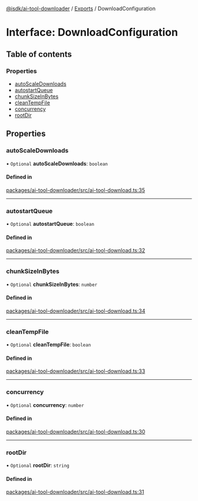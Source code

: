 [@isdk/ai-tool-downloader](../README.md) / [Exports](../modules.md) / DownloadConfiguration

# Interface: DownloadConfiguration

## Table of contents

### Properties

- [autoScaleDownloads](DownloadConfiguration.md#autoscaledownloads)
- [autostartQueue](DownloadConfiguration.md#autostartqueue)
- [chunkSizeInBytes](DownloadConfiguration.md#chunksizeinbytes)
- [cleanTempFile](DownloadConfiguration.md#cleantempfile)
- [concurrency](DownloadConfiguration.md#concurrency)
- [rootDir](DownloadConfiguration.md#rootdir)

## Properties

### autoScaleDownloads

• `Optional` **autoScaleDownloads**: `boolean`

#### Defined in

[packages/ai-tool-downloader/src/ai-tool-download.ts:35](https://github.com/isdk/ai-tool-download.js/blob/67020f0250ac54d42d6a4d228f4735a0fb4cf74f/src/ai-tool-download.ts#L35)

___

### autostartQueue

• `Optional` **autostartQueue**: `boolean`

#### Defined in

[packages/ai-tool-downloader/src/ai-tool-download.ts:32](https://github.com/isdk/ai-tool-download.js/blob/67020f0250ac54d42d6a4d228f4735a0fb4cf74f/src/ai-tool-download.ts#L32)

___

### chunkSizeInBytes

• `Optional` **chunkSizeInBytes**: `number`

#### Defined in

[packages/ai-tool-downloader/src/ai-tool-download.ts:34](https://github.com/isdk/ai-tool-download.js/blob/67020f0250ac54d42d6a4d228f4735a0fb4cf74f/src/ai-tool-download.ts#L34)

___

### cleanTempFile

• `Optional` **cleanTempFile**: `boolean`

#### Defined in

[packages/ai-tool-downloader/src/ai-tool-download.ts:33](https://github.com/isdk/ai-tool-download.js/blob/67020f0250ac54d42d6a4d228f4735a0fb4cf74f/src/ai-tool-download.ts#L33)

___

### concurrency

• `Optional` **concurrency**: `number`

#### Defined in

[packages/ai-tool-downloader/src/ai-tool-download.ts:30](https://github.com/isdk/ai-tool-download.js/blob/67020f0250ac54d42d6a4d228f4735a0fb4cf74f/src/ai-tool-download.ts#L30)

___

### rootDir

• `Optional` **rootDir**: `string`

#### Defined in

[packages/ai-tool-downloader/src/ai-tool-download.ts:31](https://github.com/isdk/ai-tool-download.js/blob/67020f0250ac54d42d6a4d228f4735a0fb4cf74f/src/ai-tool-download.ts#L31)
